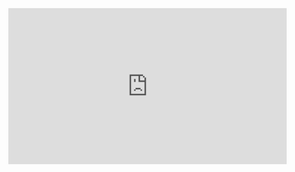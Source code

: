 <iframe width="560" height="315" src="https://www.youtube.com/embed/qLEGkrgOLlc" title="YouTube video player" frameborder="0" allow="accelerometer; autoplay; clipboard-write; encrypted-media; gyroscope; picture-in-picture" allowfullscreen></iframe>